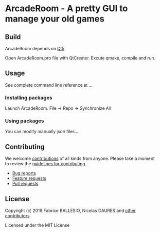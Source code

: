 # ArcadeRoom - A pretty GUI to manage your old games

## Build

ArcadeRoom depends on [Qt5](http://www.qt.io/).

Open ArcadeRoom.pro file with QtCreator. Excute qmake, compile and run.

## Usage

See complete command line reference at ...

### Installing packages

Launch ArcadeRoom.
File -> Repo -> Synchronize All

### Using packages

You can modify manually json files...

## Contributing

We welcome [contributions](https://github.com/arcaderoom/arcaderoom/graphs/contributors) of all kinds from anyone. Please take a moment to review the [guidelines for contributing](CONTRIBUTING.md).

* [Bug reports](https://github.com/arcaderoom/arcaderoom/wiki/Report-a-Bug)
* [Feature requests](CONTRIBUTING.md#features)
* [Pull requests](CONTRIBUTING.md#pull-requests)

## License

Copyright (c) 2016 Fabrice BALLESIO, Nicolas DAURES and [other contributors](https://github.com/arcaderoom/arcaderoom/graphs/contributors)

Licensed under the MIT License